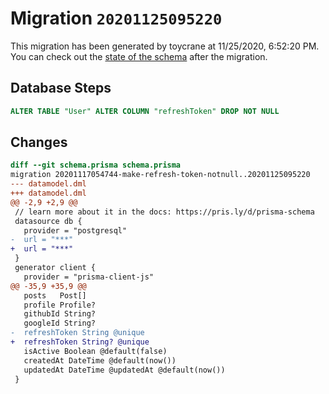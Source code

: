 # Migration `20201125095220`

This migration has been generated by toycrane at 11/25/2020, 6:52:20 PM.
You can check out the [state of the schema](./schema.prisma) after the migration.

## Database Steps

```sql
ALTER TABLE "User" ALTER COLUMN "refreshToken" DROP NOT NULL
```

## Changes

```diff
diff --git schema.prisma schema.prisma
migration 20201117054744-make-refresh-token-notnull..20201125095220
--- datamodel.dml
+++ datamodel.dml
@@ -2,9 +2,9 @@
 // learn more about it in the docs: https://pris.ly/d/prisma-schema
 datasource db {
   provider = "postgresql"
-  url = "***"
+  url = "***"
 }
 generator client {
   provider = "prisma-client-js"
@@ -35,9 +35,9 @@
   posts   Post[]
   profile Profile?
   githubId String?
   googleId String?
-  refreshToken String @unique
+  refreshToken String? @unique
   isActive Boolean @default(false)
   createdAt DateTime @default(now())
   updatedAt DateTime @updatedAt @default(now())
 }
```


